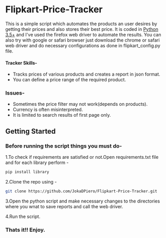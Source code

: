# Flipkart-Price-Tracker

This is a simple script which automates the products an user desires by getting their prices and also stores their best price.
It is coded in [Python 3.5+](https://www.python.org/downloads/release/python-360/) and I've used the firefox web driver to automate the results.
You can also try with google or safari browser just download the chrome or safari web driver and do necessary configurations as done in flipkart_config.py file.

#### Tracker Skills-
*   Tracks prices of various products and creates a report in json format.
*   You can define a price range of the required product.

### Issues-
*   Sometimes the price filter may not work(depends on products).
*   Currency is often misinterpreted.
*   It is limited to search results of first page only.


## Getting Started
### Before running the script things you must do-
1.To check if requirements are satisfied or not.Open requirements.txt file and for each library perform -
```bash
pip install library
```
2.Clone the repo using -
```bash
git clone https://github.com/JokaDPiero/Flipkart-Price-Tracker.git
```
3.Open the python script and make necessary changes to the directories where you wnat to save reports and call the web driver.

4.Run the script.

### Thats it!! Enjoy.
